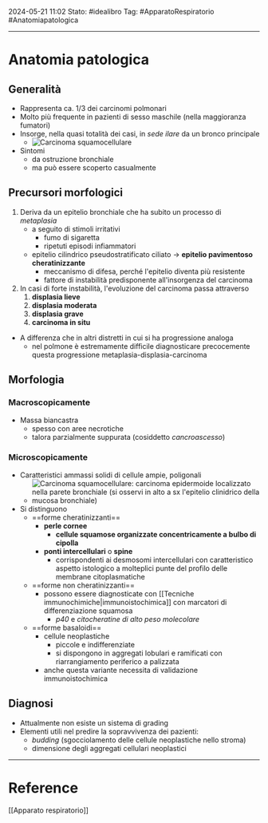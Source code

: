 2024-05-21 11:02
Stato: #idealibro 
Tag: #ApparatoRespiratorio #Anatomiapatologica 

---
# Anatomia patologica
## Generalità
- Rappresenta ca. 1/3 dei carcinomi polmonari
- Molto più frequente in pazienti di sesso maschile (nella maggioranza fumatori)
- Insorge, nella quasi totalità dei casi, in *sede ilare* da un bronco principale
	- ![Carcinoma squamocellulare](https://i.imgur.com/3ER8N09.png)
- Sintomi
	- da ostruzione bronchiale
	- ma può essere scoperto casualmente
## Precursori morfologici
1. Deriva da un epitelio bronchiale che ha subito un processo di *metaplasia*
	- a seguito di stimoli irritativi
		- fumo di sigaretta
		- ripetuti episodi infiammatori
	- epitelio cilindrico pseudostratificato ciliato → **epitelio pavimentoso cheratinizzante**
		- meccanismo di difesa, perché l'epitelio diventa più resistente
		- fattore di instabilità predisponente all'insorgenza del carcinoma
2. In casi di forte instabilità, l'evoluzione del carcinoma passa attraverso
	1. **displasia lieve**
	2. **displasia moderata**
	3. **displasia grave**
	4. **carcinoma in situ**
- A differenza che in altri distretti in cui si ha progressione analoga
	- nel polmone è estremamente difficile diagnosticare precocemente questa progressione metaplasia-displasia-carcinoma
## Morfologia
### Macroscopicamente
- Massa biancastra
	- spesso con aree necrotiche
	- talora parzialmente suppurata (cosiddetto *cancroascesso*)
### Microscopicamente
- Caratteristici ammassi solidi di cellule ampie, poligonali
	- ![Carcinoma squamocellulare: carcinoma epidermoide localizzato nella parete bronchiale (si osservi in alto a sx l'epitelio clinidrico della mucosa bronchiale)](https://i.imgur.com/hrk5MdV.png)
- Si distinguono
	- ==forme cheratinizzanti==
		- **perle cornee**
			- **cellule squamose organizzate concentricamente a bulbo di cipolla**
		- **ponti intercellulari** o **spine**
			- corrispondenti ai desmosomi intercellulari con caratteristico aspetto istologico a molteplici punte del profilo delle membrane citoplasmatiche
	- ==forme non cheratinizzanti==
		- possono essere diagnosticate con [[Tecniche immunochimiche|immunoistochimica]] con marcatori di differenziazione squamosa
			- *p40* e *citocheratine di alto peso molecolare*
	- ==forme basaloidi==
		- cellule neoplastiche
			- piccole e indifferenziate
			- si dispongono in aggregati lobulari e ramificati con riarrangiamento periferico a palizzata
		- anche questa variante necessita di validazione immunoistochimica
## Diagnosi
- Attualmente non esiste un sistema di grading
- Elementi utili nel predire la sopravvivenza dei pazienti:
	- *budding* (sgocciolamento delle cellule neoplastiche nello stroma)
	- dimensione degli aggregati cellulari neoplastici







---
# Reference
[[Apparato respiratorio]]